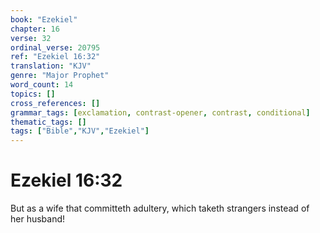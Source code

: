 ```yaml
---
book: "Ezekiel"
chapter: 16
verse: 32
ordinal_verse: 20795
ref: "Ezekiel 16:32"
translation: "KJV"
genre: "Major Prophet"
word_count: 14
topics: []
cross_references: []
grammar_tags: [exclamation, contrast-opener, contrast, conditional]
thematic_tags: []
tags: ["Bible","KJV","Ezekiel"]
---
```


# Ezekiel 16:32

But as a wife that committeth adultery, which taketh strangers instead of her husband!
